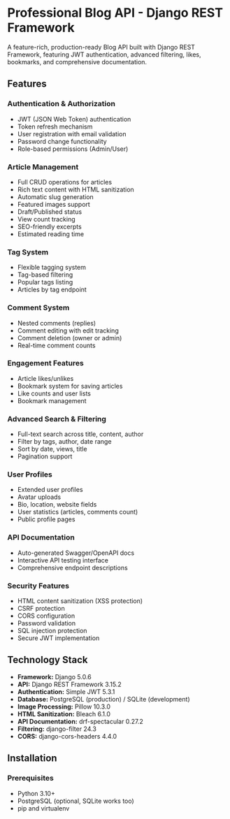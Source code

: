 # Professional Blog API - Django REST Framework

A feature-rich, production-ready Blog API built with Django REST Framework, featuring JWT authentication, advanced filtering, likes, bookmarks, and comprehensive documentation.

## Features

### Authentication & Authorization
- JWT (JSON Web Token) authentication
- Token refresh mechanism
- User registration with email validation
- Password change functionality
- Role-based permissions (Admin/User)

### Article Management
- Full CRUD operations for articles
- Rich text content with HTML sanitization
- Automatic slug generation
- Featured images support
- Draft/Published status
- View count tracking
- SEO-friendly excerpts
- Estimated reading time

### Tag System
- Flexible tagging system
- Tag-based filtering
- Popular tags listing
- Articles by tag endpoint

### Comment System
- Nested comments (replies)
- Comment editing with edit tracking
- Comment deletion (owner or admin)
- Real-time comment counts

### Engagement Features
- Article likes/unlikes
- Bookmark system for saving articles
- Like counts and user lists
- Bookmark management

### Advanced Search & Filtering
- Full-text search across title, content, author
- Filter by tags, author, date range
- Sort by date, views, title
- Pagination support

### User Profiles
- Extended user profiles
- Avatar uploads
- Bio, location, website fields
- User statistics (articles, comments count)
- Public profile pages

### API Documentation
- Auto-generated Swagger/OpenAPI docs
- Interactive API testing interface
- Comprehensive endpoint descriptions

### Security Features
- HTML content sanitization (XSS protection)
- CSRF protection
- CORS configuration
- Password validation
- SQL injection protection
- Secure JWT implementation

## Technology Stack

- **Framework:** Django 5.0.6
- **API:** Django REST Framework 3.15.2
- **Authentication:** Simple JWT 5.3.1
- **Database:** PostgreSQL (production) / SQLite (development)
- **Image Processing:** Pillow 10.3.0
- **HTML Sanitization:** Bleach 6.1.0
- **API Documentation:** drf-spectacular 0.27.2
- **Filtering:** django-filter 24.3
- **CORS:** django-cors-headers 4.4.0

## Installation

### Prerequisites
- Python 3.10+
- PostgreSQL (optional, SQLite works too)
- pip and virtualenv

